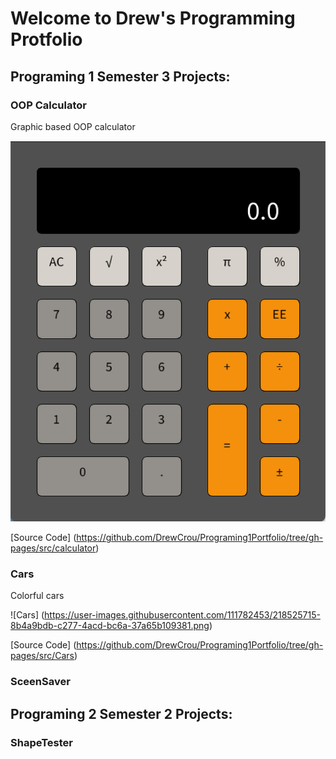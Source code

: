 # Welcome to Drew's Programming Protfolio

## Programing 1 Semester 3 Projects:

### OOP Calculator
Graphic based OOP calculator

![Running Calculator](https://github.com/DrewCrou/Programing1Portfolio/blob/gh-pages/images/calc.png?raw=true)

[Source Code] (https://github.com/DrewCrou/Programing1Portfolio/tree/gh-pages/src/calculator)

### Cars
Colorful cars

![Cars] (https://user-images.githubusercontent.com/111782453/218525715-8b4a9bdb-c277-4acd-bc6a-37a65b109381.png)

[Source Code] (https://github.com/DrewCrou/Programing1Portfolio/tree/gh-pages/src/Cars)

### SceenSaver


## Programing 2 Semester 2 Projects:

### ShapeTester
